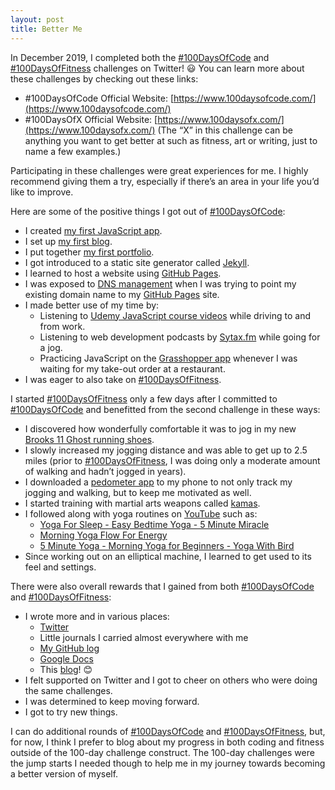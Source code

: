 ```yaml
---
layout: post
title: Better Me
---
```


In December 2019, I completed both the [#100DaysOfCode](https://www.100daysofcode.com/) and [#100DaysOfFitness](https://twitter.com/search?f=tweets&q=%23100DaysOfFitness&src=typd) challenges on Twitter! :smiley: You can learn more about these challenges by checking out these links:

* #100DaysOfCode Official Website: [https://www.100daysofcode.com/](https://www.100daysofcode.com/)
* #100DaysOfX Official Website: [https://www.100daysofx.com/](https://www.100daysofx.com/) (The “X” in this challenge can be anything you want to get better at such as fitness, art or writing, just to name a few examples.)

Participating in these challenges were great experiences for me. I highly recommend giving them a try, especially if there’s an area in your life you’d like to improve.

Here are some of the positive things I got out of [#100DaysOfCode](https://www.100daysofcode.com/):

* I created [my first JavaScript app](https://codepen.io/webdevholland/full/dyyqqJM).
* I set up [my first blog](https://www.webdevholland.com/).
* I put together [my first portfolio](https://www.webdevholland.com/portfolio/).
* I got introduced to a static site generator called [Jekyll](https://jekyllrb.com/).
* I learned to host a website using [GitHub Pages](https://pages.github.com/).
* I was exposed to [DNS management](https://www.dynu.com/Resources/Tutorials/DynamicDNS/DNSRecordTypes) when I was trying to point my existing domain name to my [GitHub Pages](https://pages.github.com/) site.
* I made better use of my time by:
  - Listening to [Udemy JavaScript course videos](https://www.udemy.com/course/learn-javascript-full-stack-from-scratch/) while driving to and from work.
  - Listening to web development podcasts by [Sytax.fm](https://syntax.fm/) while going for a jog.
  - Practicing JavaScript on the [Grasshopper app](https://grasshopper.app/) whenever I was waiting for my take-out order at a restaurant.
* I was eager to also take on [#100DaysOfFitness](https://twitter.com/search?f=tweets&q=%23100DaysOfFitness&src=typd).

I started [#100DaysOfFitness](https://twitter.com/search?f=tweets&q=%23100DaysOfFitness&src=typd) only a few days after I committed to [#100DaysOfCode](https://www.100daysofcode.com/) and benefitted from the second challenge in these ways:

* I discovered how wonderfully comfortable it was to jog in my new [Brooks 11 Ghost running shoes](https://www.brooksrunning.com/en_us/brooks-running-shoes-ghost-11-womens/120277.html).
* I slowly increased my jogging distance and was able to get up to 2.5 miles (prior to [#100DaysOfFitness](https://twitter.com/search?f=tweets&q=%23100DaysOfFitness&src=typd), I was doing only a moderate amount of walking and hadn’t jogged in years).
*	I downloaded a [pedometer app](https://play.google.com/store/apps/details?id=pedometer.stepcounter.calorieburner.pedometerforwalking&hl=en) to my phone to not only track my jogging and walking, but to keep me motivated as well.
*	I started training with martial arts weapons called [kamas](https://en.wikipedia.org/wiki/Kama_(weapon)).
*	I followed along with yoga routines on [YouTube](https://www.youtube.com/) such as:
       - [Yoga For Sleep - Easy Bedtime Yoga - 5 Minute Miracle](https://youtu.be/xP5j5U-h-jM)
       - [Morning Yoga Flow For Energy](https://youtu.be/VulzDLPwJLs)
       - [5 Minute Yoga - Morning Yoga for Beginners - Yoga With Bird](https://youtu.be/nw-TAMUWP3g)
*	Since working out on an elliptical machine, I learned to get used to its feel and settings.

There were also overall rewards that I gained from both [#100DaysOfCode](https://www.100daysofcode.com/) and [#100DaysOfFitness](https://twitter.com/search?f=tweets&q=%23100DaysOfFitness&src=typd):

*	I wrote more and in various places:
       - [Twitter](https://twitter.com/webdevholland)
       - Little journals I carried almost everywhere with me
       - [My GitHub log](https://github.com/webdevholland/100-days-of-code/blob/master/log.md#100-days-of-code---log)
       - [Google Docs](https://drive.google.com/open?id=11T8-AI0RzqrGjwh-CO2cs4mVpR3vsYsXwRTe9I3CGDc)
       - This [blog](https://www.webdevholland.com/)! :blush:
* I felt supported on Twitter and I got to cheer on others who were doing the same challenges.
* I was determined to keep moving forward.
* I got to try new things.

I can do additional rounds of [#100DaysOfCode](https://www.100daysofcode.com/) and [#100DaysOfFitness](https://twitter.com/search?f=tweets&q=%23100DaysOfFitness&src=typd), but, for now, I think I prefer to blog about my progress in both coding and fitness outside of the 100-day challenge construct. The 100-day challenges were the jump starts I needed though to help me in my journey towards becoming a better version of myself.
